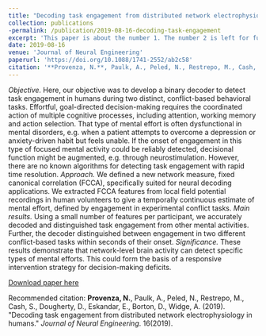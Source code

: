 ```yaml
---
title: "Decoding task engagement from distributed network electrophysiology in humans"
collection: publications
-permalink: /publication/2019-08-16-decoding-task-engagement
excerpt: 'This paper is about the number 1. The number 2 is left for future work.'
date: 2019-08-16
venue: 'Journal of Neural Engineering'
paperurl: 'https://doi.org/10.1088/1741-2552/ab2c58'
citation: '**Provenza, N.**, Paulk, A., Peled, N., Restrepo, M., Cash, S., Dougherty, D., Eskandar, E., Borton, D., Widge, A. (2019). &quot;Decoding task engagement from distributed network electrophysiology in humans.&quot; <i>Journal of Neural Engineering</i>. 16(2019).'
---
```

<i>Objective.</i> Here, our objective was to develop a binary decoder to detect task engagement in humans during two distinct, conflict-based behavioral tasks. Effortful, goal-directed decision-making requires the coordinated action of multiple cognitive processes, including attention, working memory and action selection. That type of mental effort is often dysfunctional in mental disorders, e.g. when a patient attempts to overcome a depression or anxiety-driven habit but feels unable. If the onset of engagement in this type of focused mental activity could be reliably detected, decisional function might be augmented, e.g. through neurostimulation. However, there are no known algorithms for detecting task engagement with rapid time resolution. <i>Approach.</i> We defined a new network measure, fixed canonical correlation (FCCA), specifically suited for neural decoding applications. We extracted FCCA features from local field potential recordings in human volunteers to give a temporally continuous estimate of mental effort, defined by engagement in experimental conflict tasks. <i>Main results.</i> Using a small number of features per participant, we accurately decoded and distinguished task engagement from other mental activities. Further, the decoder distinguished between engagement in two different conflict-based tasks within seconds of their onset. <i>Significance.</i> These results demonstrate that network-level brain activity can detect specific types of mental efforts. This could form the basis of a responsive intervention strategy for decision-making deficits.

[Download paper here](https://doi.org/10.1088/1741-2552/ab2c58)

Recommended citation: **Provenza, N.**, Paulk, A., Peled, N., Restrepo, M., Cash, S., Dougherty, D., Eskandar, E., Borton, D., Widge, A. (2019). "Decoding task engagement from distributed network electrophysiology in humans." <i>Journal of Neural Engineering</i>. 16(2019).